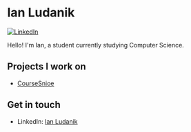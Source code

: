 # Ian Ludanik

[![LinkedIn](https://img.shields.io/badge/LinkedIn-000?style=flat&logoColor=blue&logo=linkedin)](https://www.linkedin.com/in/ianludanik)

Hello! I'm Ian, a student currently studying Computer Science. 

## Projects I work on
- [CourseSnioe](https://github.com/CourseSnipe)

## Get in touch
- LinkedIn: [Ian Ludanik](https://www.linkedin.com/in/ianludanik)
<!--
**ludanik/ludanik** is a ✨ _special_ ✨ repository because its `README.md` (this file) appears on your GitHub profile.

Here are some ideas to get you started:

- 🔭 I’m currently working on ...
- 🌱 I’m currently learning ...
- 👯 I’m looking to collaborate on ...
- 🤔 I’m looking for help with ...
- 💬 Ask me about ...
- 📫 How to reach me: ...
- 😄 Pronouns: ...
- ⚡ Fun fact: ...
-->
